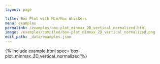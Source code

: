 ```yaml
---
layout: page

title: Box Plot with Min/Max Whiskers
menu: examples
permalink: /examples/box-plot_minmax_2D_vertical_normalized.html
image: /examples/compiled/box-plot_minmax_2D_vertical_normalized.png
edit_path: _data/examples.json
---
```




{% include example.html spec='box-plot_minmax_2D_vertical_normalized'%}
